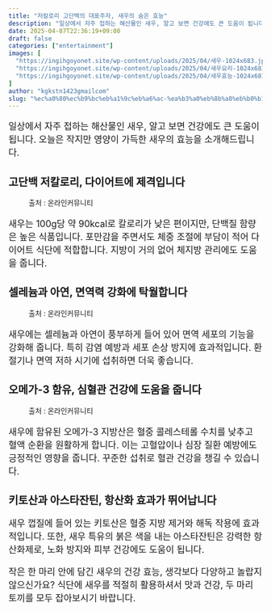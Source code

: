 ```yaml
---
title: "저칼로리 고단백의 대표주자, 새우의 숨은 효능"
description: "일상에서 자주 접하는 해산물인 새우, 알고 보면 건강에도 큰 도움이 됩니다. 오늘은 작지만 영양이 가득한 새우의 효능을 소개해드립니다."
date: 2025-04-07T22:36:19+09:00
draft: false
categories: ["entertainment"]
images: [
  "https://ingihgoyonet.site/wp-content/uploads/2025/04/새우-1024x683.jpg"
  "https://ingihgoyonet.site/wp-content/uploads/2025/04/새우요리-1024x683.jpg"
  "https://ingihgoyonet.site/wp-content/uploads/2025/04/새우효능-1024x683.jpg"
]
author: "kgkstn1423gmailcom"
slug: "%ec%a0%80%ec%b9%bc%eb%a1%9c%eb%a6%ac-%ea%b3%a0%eb%8b%a8%eb%b0%b1%ec%9d%98-%eb%8c%80%ed%91%9c%ec%a3%bc%ec%9e%90-%ec%83%88%ec%9a%b0%ec%9d%98-%ec%88%a8%ec%9d%80-%ed%9a%a8%eb%8a%a5"
---
```


<p style="font-size:18px">일상에서 자주 접하는 해산물인 새우, 알고 보면 건강에도 큰 도움이 됩니다. 오늘은 작지만 영양이 가득한 새우의 효능을 소개해드립니다.</p> <h2 >고단백 저칼로리, 다이어트에 제격입니다</h2> <figure ><img src="https://ingihgoyonet.site/wp-content/uploads/2025/04/새우-1024x683.jpg" alt="" style="aspect-ratio:16/9;object-fit:cover"/><figcaption >출처 : 온라인커뮤니티</figcaption></figure> <p style="font-size:18px">새우는 100g당 약 90kcal로 칼로리가 낮은 편이지만, 단백질 함량은 높은 식품입니다. 포만감을 주면서도 체중 조절에 부담이 적어 다이어트 식단에 적합합니다. 지방이 거의 없어 체지방 관리에도 도움을 줍니다.</p> <h2 >셀레늄과 아연, 면역력 강화에 탁월합니다</h2> <figure ><img src="https://ingihgoyonet.site/wp-content/uploads/2025/04/새우요리-1024x683.jpg" alt="" style="aspect-ratio:16/9;object-fit:cover"/><figcaption >출처 : 온라인커뮤니티</figcaption></figure> <p style="font-size:18px">새우에는 셀레늄과 아연이 풍부하게 들어 있어 면역 세포의 기능을 강화해 줍니다. 특히 감염 예방과 세포 손상 방지에 효과적입니다. 환절기나 면역 저하 시기에 섭취하면 더욱 좋습니다.</p> <h2 >오메가-3 함유, 심혈관 건강에 도움을 줍니다</h2> <figure ><img src="https://ingihgoyonet.site/wp-content/uploads/2025/04/새우효능-1024x683.jpg" alt="" /><figcaption >출처 : 온라인커뮤니티</figcaption></figure> <p style="font-size:18px">새우에 함유된 오메가-3 지방산은 혈중 콜레스테롤 수치를 낮추고 혈액 순환을 원활하게 합니다. 이는 고혈압이나 심장 질환 예방에도 긍정적인 영향을 줍니다. 꾸준한 섭취로 혈관 건강을 챙길 수 있습니다.</p> <h2 >키토산과 아스타잔틴, 항산화 효과가 뛰어납니다</h2> <p style="font-size:18px">새우 껍질에 들어 있는 키토산은 혈중 지방 제거와 해독 작용에 효과적입니다. 또한, 새우 특유의 붉은 색을 내는 아스타잔틴은 강력한 항산화제로, 노화 방지와 피부 건강에도 도움이 됩니다.</p> <p style="font-size:18px">작은 한 마리 안에 담긴 새우의 건강 효능, 생각보다 다양하고 놀랍지 않으신가요? 식단에 새우를 적절히 활용하셔서 맛과 건강, 두 마리 토끼를 모두 잡아보시기 바랍니다.</p>